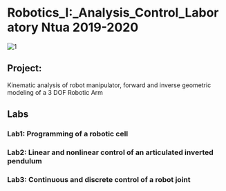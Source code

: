 # Robotics_I:_Analysis_Control_Laboratory Ntua 2019-2020

![1](https://user-images.githubusercontent.com/50829499/111995510-aeeecf80-8b21-11eb-8619-19160428ceac.png)

## Project: 
Kinematic analysis of robot manipulator, forward and inverse geometric modeling of a 3 DOF Robotic Arm

## Labs

### Lab1: Programming of a robotic cell

### Lab2: Linear and nonlinear control of an articulated inverted pendulum

### Lab3: Continuous and discrete control of a robot joint




